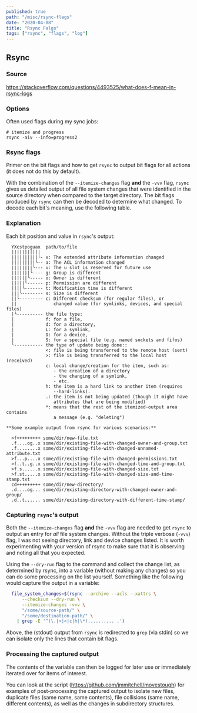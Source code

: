 ```yaml
---
published: true
path: "/misc/rsync-flags"
date: "2020-04-08"
title: "Rsync Falgs"
tags: ["rsync", "flags", "log"]
---
```


## Rsync

### Source

https://stackoverflow.com/questions/4493525/what-does-f-mean-in-rsync-logs

### Options

Often used flags during my sync jobs:

```
# itemize and progress
rsync -aiv --info=progress2
```

### Rsync flags

Primer on the bit flags and how to get `rsync` to output bit flags for all actions (it does not do this by default).

With the combination of the `--itemize-changes` flag **and** the `-vvv` flag, `rsync` gives us detailed output of all file system changes that were identified in the source directory when compared to the target directory. The bit flags produced by `rsync` can then be decoded to determine what changed. To decode each bit's meaning, use the following table.

### Explanation

Each bit position and value in `rsync`'s output:

```
  YXcstpoguax  path/to/file
  |||||||||||
  ||||||||||╰- x: The extended attribute information changed
  |||||||||╰-- a: The ACL information changed
  ||||||||╰--- u: The u slot is reserved for future use
  |||||||╰---- g: Group is different
  ||||||╰----- o: Owner is different
  |||||╰------ p: Permission are different
  ||||╰------- t: Modification time is different
  |||╰-------- s: Size is different
  ||╰--------- c: Different checksum (for regular files), or
  ||              changed value (for symlinks, devices, and special files)
  |╰---------- the file type:
  |            f: for a file,
  |            d: for a directory,
  |            L: for a symlink,
  |            D: for a device,
  |            S: for a special file (e.g. named sockets and fifos)
  ╰----------- the type of update being done::
               <: file is being transferred to the remote host (sent)
               >: file is being transferred to the local host (received)
               c: local change/creation for the item, such as:
                  - the creation of a directory
                  - the changing of a symlink,
                  - etc.
               h: the item is a hard link to another item (requires
                  --hard-links).
               .: the item is not being updated (though it might have
                  attributes that are being modified)
               *: means that the rest of the itemized-output area contains
                  a message (e.g. "deleting")

**Some example output from rsync for various scenarios:**

  >f+++++++++ some/dir/new-file.txt
  .f....og..x some/dir/existing-file-with-changed-owner-and-group.txt
  .f........x some/dir/existing-file-with-changed-unnamed-attribute.txt
  >f...p....x some/dir/existing-file-with-changed-permissions.txt
  >f..t..g..x some/dir/existing-file-with-changed-time-and-group.txt
  >f.s......x some/dir/existing-file-with-changed-size.txt
  >f.st.....x some/dir/existing-file-with-changed-size-and-time-stamp.txt
  cd+++++++++ some/dir/new-directory/
  .d....og... some/dir/existing-directory-with-changed-owner-and-group/
  .d..t...... some/dir/existing-directory-with-different-time-stamp/
```

### Capturing `rsync`'s output

Both the `--itemize-changes` flag **and** the `-vvv` flag are needed to get `rsync` to output an entry for *all* file system changes. Without the triple verbose (`-vvv`) flag, I was not seeing directory, link and device changes listed. It is worth experimenting with your version of rsync to make sure that it is observing and noting all that you expected.

Using the `--dry-run` flag to the command and collect the change list, as determined by rsync, into a variable (without making any changes) so you can do some processing on the list yourself. Something like the following would capture the output in a variable:

```bash
  file_system_changes=$(rsync --archive --acls --xattrs \
      --checksum --dry-run \
      --itemize-changes -vvv \
      "/some/source-path/" \
      "/some/destination-path/" \
    | grep -E '^(\.|>|<|c|h|\*).......... .')
```

Above, the (stdout) output from `rsync` is redirected to `grep` (via stdin) so we can isolate only the lines that contain bit flags.

### Processing the captured output

The contents of the variable can then be logged for later use or immediately iterated over for items of interest.

You can look at the script  (https://github.com/jmmitchell/movestough) for examples of post-processing the captured output to isolate new files, duplicate files (same name, same contents), file collisions (same name, different contents), as well as the changes in subdirectory structures.
